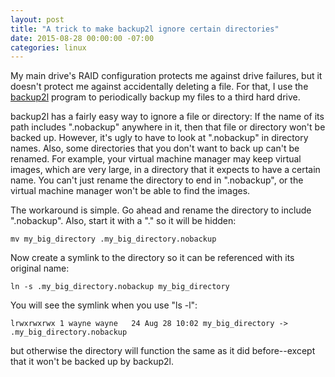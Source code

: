 ```yaml
---
layout: post
title: "A trick to make backup2l ignore certain directories"
date: 2015-08-28 00:00:00 -07:00
categories: linux
---
```


My main drive's RAID configuration protects me against drive failures,
but it doesn't protect me against accidentally deleting a file.  For
that, I use the [backup2l][1] program to periodically backup my files
to a third hard drive.

backup2l has a fairly easy way to ignore a file or directory: If the
name of its path includes ".nobackup" anywhere in it, then that file
or directory won't be backed up.  However, it's ugly to have to look
at ".nobackup" in directory names.  Also, some directories that you
don't want to back up can't be renamed.  For example, your virtual
machine manager may keep virtual images, which are very large, in a
directory that it expects to have a certain name.  You can't just
rename the directory to end in ".nobackup", or the virtual machine
manager won't be able to find the images.

The workaround is simple.  Go ahead and rename the directory to
include ".nobackup".  Also, start it with a "." so it will be hidden:

    mv my_big_directory .my_big_directory.nobackup

Now create a symlink to the directory so it can be referenced with its
original name:

    ln -s .my_big_directory.nobackup my_big_directory

You will see the symlink when you use "ls -l":

    lrwxrwxrwx 1 wayne wayne   24 Aug 28 10:02 my_big_directory -> .my_big_directory.nobackup

but otherwise the directory will function the same as it did
before--except that it won't be backed up by backup2l.

[1]: http://backup2l.sourceforge.net/
